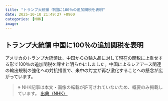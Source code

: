 ```yaml
---
title: "トランプ大統領 中国に100％の追加関税を表明"
date: 2025-10-10 21:49:27 +0900
categories: [NHK]
image: 
---
```

## トランプ大統領 中国に100％の追加関税を表明

アメリカのトランプ大統領は、中国からの輸入品に対して現在の関税に上乗せする形で100％の追加関税を課すと明らかにしました。中国によるレアアース関連の輸出規制の強化への対抗措置で、米中の対立が再び激化することへの懸念が広がっています。

> ※ NHK記事は本文・画像の転載が許可されていないため、概要のみ掲載しています。
[出典（NHK）](http://www3.nhk.or.jp/news/html/20251011/k10014947271000.html)
